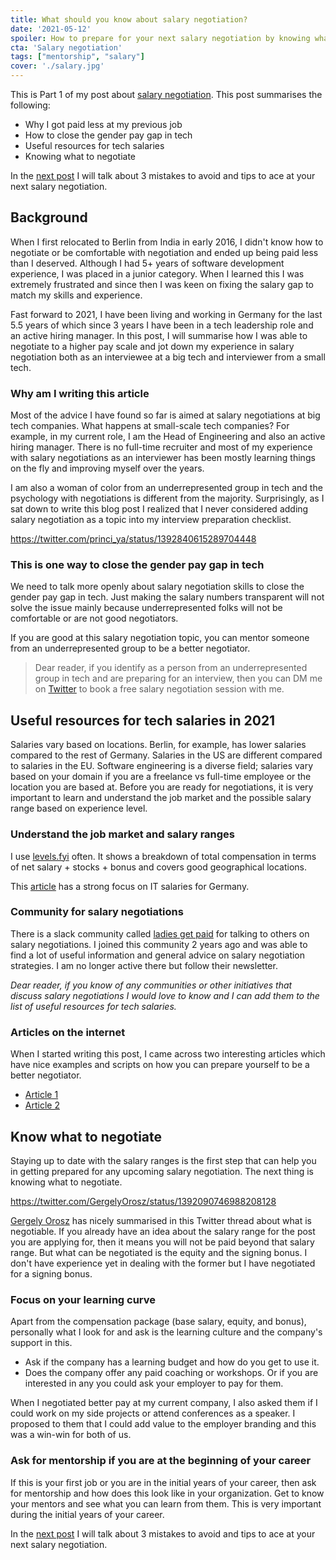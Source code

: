 ```yaml
---
title: What should you know about salary negotiation?
date: '2021-05-12'
spoiler: How to prepare for your next salary negotiation by knowing what to negotiate
cta: 'Salary negotiation'
tags: ["mentorship", "salary"]
cover: './salary.jpg'
---
```


This is Part 1 of my post about [salary negotiation](../tags/salary). This post summarises the following:

- Why I got paid less at my previous job
- How to close the gender pay gap in tech
- Useful resources for tech salaries
- Knowing what to negotiate

In the [next post](../salary-negotiation-part-2/) I will talk about 3 mistakes to avoid and tips to ace at your next salary negotiation.

## Background

When I first relocated to Berlin from India in early 2016, I didn't know how to negotiate or be comfortable with negotiation and ended up being paid less than I deserved. Although I had 5+ years of software development experience, I was placed in a junior category. When I learned this I was extremely frustrated and since then I was keen on fixing the salary gap to match my skills and experience.

Fast forward to 2021, I have been living and working in Germany for the last 5.5 years of which since 3 years I have been in a tech leadership role and an active hiring manager. In this post, I will summarise how I was able to negotiate to a higher pay scale and jot down my experience in salary negotiation both as an interviewee at a big tech and interviewer from a small tech.

### Why am I writing this article

Most of the advice I have found so far is aimed at salary negotiations at big tech companies. What happens at small-scale tech companies? For example, in my current role, I am the Head of Engineering and also an active hiring manager. There is no full-time recruiter and most of my experience with salary negotiations as an interviewer has been mostly learning things on the fly and improving myself over the years.

I am also a woman of color from an underrepresented group in tech and the psychology with negotiations is different from the majority. Surprisingly, as I sat down to write this blog post I realized that I never considered adding salary negotiation as a topic into my interview preparation checklist.

https://twitter.com/princi_ya/status/1392840615289704448

### This is one way to close the gender pay gap in tech

We need to talk more openly about salary negotiation skills to close the gender pay gap in tech. Just making the salary numbers transparent will not solve the issue mainly because underrepresented folks will not be comfortable or are not good negotiators.

If you are good at this salary negotiation topic, you can mentor someone from an underrepresented group to be a better negotiator.

> Dear reader, if you identify as a person from an underrepresented group in tech and are preparing for an interview, then you can DM me on [Twitter](https://twitter.com/princi_ya) to book a free salary negotiation session with me.

## Useful resources for tech salaries in 2021

Salaries vary based on locations. Berlin, for example, has lower salaries compared to the rest of Germany. Salaries in the US are different compared to salaries in the EU. Software engineering is a diverse field; salaries vary based on your domain if you are a freelance vs full-time employee or the location you are based at. Before you are ready for negotiations, it is very important to learn and understand the job market and the possible salary range based on experience level.

### Understand the job market and salary ranges

I use [levels.fyi](https://www.levels.fyi/) often. It shows a breakdown of total compensation in terms of net salary + stocks + bonus and covers good geographical locations.

This [article](https://www.asdcode.de/2021/01/it-salary-survey-december-2020.html) has a strong focus on IT salaries for Germany.

### Community for salary negotiations

There is a slack community called [ladies get paid](https://www.ladiesgetpaid.com/) for talking to others on salary negotiations. I joined this community 2 years ago and was able to find a lot of useful information and general advice on salary negotiation strategies. I am no longer active there but follow their newsletter.

*Dear reader, if you know of any communities or other initiatives that discuss salary negotiations I would love to know and I can add them to the list of useful resources for tech salaries.*

### Articles on the internet

When I started writing this post, I came across two interesting articles which have nice examples and scripts on how you can prepare yourself to be a better negotiator.

- [Article 1](https://fearlesssalarynegotiation.com/salary-expectations-interview-question/)
- [Article 2](https://www.kalzumeus.com/2012/01/23/salary-negotiation/)

## Know what to negotiate

Staying up to date with the salary ranges is the first step that can help you in getting prepared for any upcoming salary negotiation. The next thing is knowing what to negotiate.

https://twitter.com/GergelyOrosz/status/1392090746988208128

[Gergely Orosz](https://blog.pragmaticengineer.com/) has nicely summarised in this Twitter thread about what is negotiable. If you already have an idea about the salary range for the post you are applying for, then it means you will not be paid beyond that salary range. But what can be negotiated is the equity and the signing bonus. I don't have experience yet in dealing with the former but I have negotiated for a signing bonus.

### Focus on your learning curve

Apart from the compensation package (base salary, equity, and bonus), personally what I look for and ask is the learning culture and the company's support in this.

- Ask if the company has a learning budget and how do you get to use it.
- Does the company offer any paid coaching or workshops. Or if you are interested in any you could ask your employer to pay for them.

When I negotiated better pay at my current company, I also asked them if I could work on my side projects or attend conferences as a speaker. I proposed to them that I could add value to the employer branding and this was a win-win for both of us.

### Ask for mentorship if you are at the beginning of your career

If this is your first job or you are in the initial years of your career, then ask for mentorship and how does this look like in your organization. Get to know your mentors and see what you can learn from them. This is very important during the initial years of your career.

In the [next post](../salary-negotiation-part-2/) I will talk about 3 mistakes to avoid and tips to ace at your next salary negotiation.


